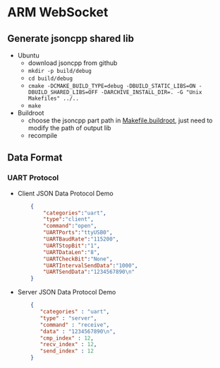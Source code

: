 # ARM WebSocket

## Generate jsoncpp shared lib

* Ubuntu
  * download jsoncpp from github
  * `mkdir -p build/debug`
  * `cd build/debug`
  * `cmake -DCMAKE_BUILD_TYPE=debug -DBUILD_STATIC_LIBS=ON -DBUILD_SHARED_LIBS=OFF -DARCHIVE_INSTALL_DIR=. -G "Unix Makefiles" ../..`
  * `make`
* Buildroot
  * choose the jsoncpp part path in [Makefile.buildroot](src/Makefile.buildroot), just need to modify the path of output lib
  * recompile

## Data Format

### UART Protocol

* Client JSON Data Protocol Demo
	```json
		{
			"categories":"uart",
			"type":"client",
			"command":"open",
			"UARTPorts":"ttyUSB0",
			"UARTBaudRate":"115200",
			"UARTStopBit":"1",
			"UARTDataLen":"8",
			"UARTCheckBit":"None",
			"UARTIntervalSendData":"1000",
			"UARTSendData":"1234567890\n"
		}
	```
* Server JSON Data Protocol Demo
    ```json
		{
		   "categories" : "uart",
		   "type" : "server",
		   "command" : "receive",
		   "data" : "1234567890\n",
		   "cmp_index" : 12,
		   "recv_index" : 12,
		   "send_index" : 12
		}
    ```
